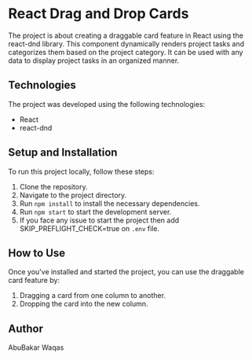 # React Drag and Drop Cards

The project is about creating a draggable card feature in React using the react-dnd library. This component dynamically renders project tasks and categorizes them based on the project category. It can be used with any data to display project tasks in an organized manner.

## Technologies

The project was developed using the following technologies:

- React
- react-dnd

## Setup and Installation

To run this project locally, follow these steps:

1. Clone the repository.
2. Navigate to the project directory.
3. Run `npm install` to install the necessary dependencies.
4. Run `npm start` to start the development server.
5. If you face any issue to start the project then add SKIP_PREFLIGHT_CHECK=true on `.env` file.

## How to Use

Once you've installed and started the project, you can use the draggable card feature by:

1. Dragging a card from one column to another.
2. Dropping the card into the new column.

## Author

AbuBakar Waqas
